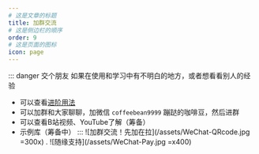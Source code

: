```yaml
---
# 这是文章的标题
title: 加群交流
# 这是侧边栏的顺序
order: 9
# 这是页面的图标
icon: page
---
```

::: danger 交个朋友
如果在使用和学习中有不明白的地方，或者想看看别人的经验
- 可以查看[进阶用法](/zh/advanced)
- 可以加群和大家聊聊，加微信 `coffeebean9999` 蹦跶的咖啡豆，然后进群
- 可以查看B站视频、YouTube了解（筹备）
- 示例库（筹备中）
:::
![加群交流！先加在拉](/assets/WeChat-QRcode.jpg =300x) . 
![随缘支持](/assets/WeChat-Pay.jpg =x400)
